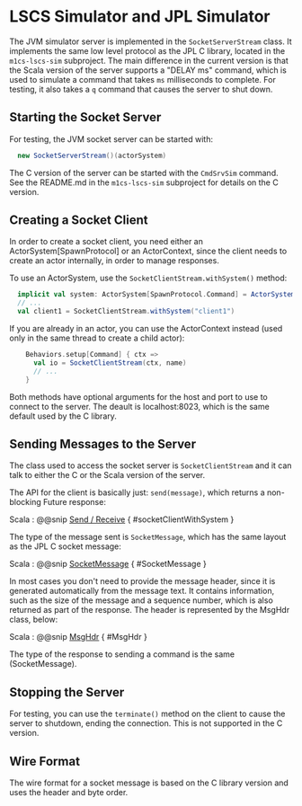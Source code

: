 # LSCS Simulator and JPL Simulator

The JVM simulator server is implemented in the `SocketServerStream` class.
It implements the same low level protocol as the JPL C library, located in the `m1cs-lscs-sim` subproject.
The main difference in the current version is that the Scala version of the server supports a "DELAY ms" command, 
which is used to simulate a command that takes `ms` milliseconds to complete.
For testing, it also takes a `q` command that causes the server to shut down.

## Starting the Socket Server

For testing, the JVM socket server can be started with:

```scala
  new SocketServerStream()(actorSystem)
```

The C version of the server can be started with the `CmdSrvSim` command.
See the README.md in the `m1cs-lscs-sim` subproject for details on the C version.

## Creating a Socket Client

In order to create a socket client, you need either an ActorSystem[SpawnProtocol] or an ActorContext,
since the client needs to create an actor internally, in order to manage responses.

To use an ActorSystem, use the `SocketClientStream.withSystem()` method:

```scala
  implicit val system: ActorSystem[SpawnProtocol.Command] = ActorSystem(SpawnProtocol(), "SocketServerStream")
  // ...
  val client1 = SocketClientStream.withSystem("client1")
```

If you are already in an actor, you can use the ActorContext instead (used only in the same thread to create a child actor):

```scala
    Behaviors.setup[Command] { ctx =>
      val io = SocketClientStream(ctx, name)
      // ...
    }
```

Both methods have optional arguments for the host and port to use to connect to the server.
The deault is localhost:8023, which is the same default used by the C library.

## Sending Messages to the Server

The class used to access the socket server is `SocketClientStream` and it can talk to either the C or the 
Scala version of the server. 

The API for the client is basically just: `send(message)`, which returns a non-blocking Future response:

Scala
: @@snip [Send / Receive](../../../lscs-comps/src/test/scala/m1cs/segments/streams/SocketClientStreamTest.scala) { #socketClientWithSystem }

The type of the message sent is `SocketMessage`, which has the same layout as the JPL C socket message:

Scala
: @@snip [SocketMessage](../../../lscs-comps/src/main/scala/m1cs/segments/streams/shared/SocketMessage.scala) { #SocketMessage }

In most cases you don't need to provide the message header, since it is generated automatically from the message text.
It contains information, such as the size of the message and a sequence number, which is also returned as part of the response.
The header is represented by the MsgHdr class, below:

Scala
: @@snip [MsgHdr](../../../lscs-comps/src/main/scala/m1cs/segments/streams/shared/SocketMessage.scala) { #MsgHdr }

The type of the response to sending a command is the same (SocketMessage).

## Stopping the Server

For testing, you can use the `terminate()` method on the client to cause the server to shutdown, ending the connection.
This is not supported in the C version.

## Wire Format

The wire format for a socket message is based on the C library version and uses the header and byte order.
